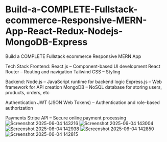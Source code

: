 #  Build-a-COMPLETE-Fullstack-ecommerce-Responsive-MERN-App-React-Redux-Nodejs-MongoDB-Express
Build a COMPLETE Fullstack ecommerce Responsive MERN App

Tech Stack
Frontend:
React.js – Component-based UI development
React Router – Routing and navigation
Tailwind CSS  – Styling

Backend:
Node.js – JavaScript runtime for backend logic
Express.js – Web framework for API creation
MongoDB – NoSQL database for storing users, products, orders, etc

Authentication
JWT (JSON Web Tokens) – Authentication and role-based authorization

Payments
Stripe API – Secure online payment processing![Screenshot 2025-06-04 143216](https://github.com/user-attachments/assets/69debc99-0198-494d-8dcc-c024a4415327)
![Screenshot 2025-06-04 143004](https://github.com/user-attachments/assets/063e4c29-4777-4a83-9631-67444dbb4942)
![Screenshot 2025-06-04 142938](https://github.com/user-attachments/assets/6f4f949a-7070-4dbd-8faf-72a61b334e6e)
![Screenshot 2025-06-04 142850](https://github.com/user-attachments/assets/113739fc-dfac-4a32-a86c-279aeaaab79c)
![Screenshot 2025-06-04 142815](https://github.com/user-attachments/assets/3ba04808-eed9-44e5-b279-2d23c82c95e3)

